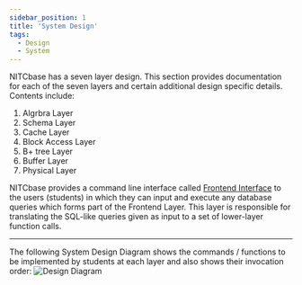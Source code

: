 ```yaml
---
sidebar_position: 1
title: 'System Design'
tags:
  - Design
  - System
---
```

NITCbase has a seven layer design. This section provides documentation for each of the seven layers and certain additional design specific details.
Contents include:
1. Algrbra Layer
2. Schema Layer
3. Cache Layer
4. Block Access Layer
5. B+ tree Layer
6. Buffer Layer
7. Physical Layer

NITCbase provides a command line interface called [Frontend Interface](../Design/Frontend/Frontend%20User%20Interface) to the users (students) in which they can input and execute any database queries which forms part of the Frontend Layer. This layer is responsible for translating the SQL-like queries given as input to a set of lower-layer function calls.

---
The following System Design Diagram shows the commands / functions to be implemented by students at each layer and also shows their invocation order:
![Design Diagram](../../static/img/design.png)
